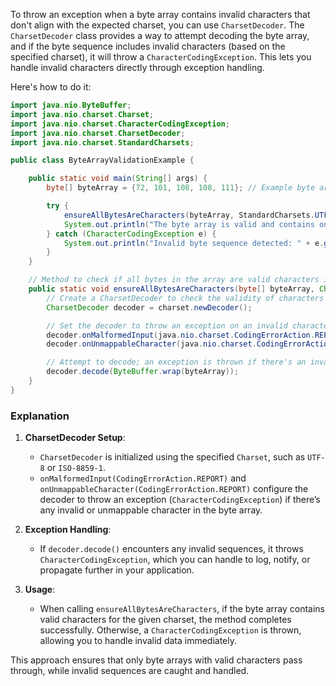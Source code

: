 To throw an exception when a byte array contains invalid characters that don't align with the expected charset, you can use `CharsetDecoder`. The `CharsetDecoder` class provides a way to attempt decoding the byte array, and if the byte sequence includes invalid characters (based on the specified charset), it will throw a `CharacterCodingException`. This lets you handle invalid characters directly through exception handling.

Here's how to do it:

```java
import java.nio.ByteBuffer;
import java.nio.charset.Charset;
import java.nio.charset.CharacterCodingException;
import java.nio.charset.CharsetDecoder;
import java.nio.charset.StandardCharsets;

public class ByteArrayValidationExample {

    public static void main(String[] args) {
        byte[] byteArray = {72, 101, 108, 108, 111}; // Example byte array representing "Hello" in UTF-8

        try {
            ensureAllBytesAreCharacters(byteArray, StandardCharsets.UTF_8);
            System.out.println("The byte array is valid and contains only characters.");
        } catch (CharacterCodingException e) {
            System.out.println("Invalid byte sequence detected: " + e.getMessage());
        }
    }

    // Method to check if all bytes in the array are valid characters in the specified charset
    public static void ensureAllBytesAreCharacters(byte[] byteArray, Charset charset) throws CharacterCodingException {
        // Create a CharsetDecoder to check the validity of characters
        CharsetDecoder decoder = charset.newDecoder();

        // Set the decoder to throw an exception on an invalid character sequence
        decoder.onMalformedInput(java.nio.charset.CodingErrorAction.REPORT);
        decoder.onUnmappableCharacter(java.nio.charset.CodingErrorAction.REPORT);

        // Attempt to decode; an exception is thrown if there's an invalid character
        decoder.decode(ByteBuffer.wrap(byteArray));
    }
}
```

### Explanation

1. **CharsetDecoder Setup**:
   - `CharsetDecoder` is initialized using the specified `Charset`, such as `UTF-8` or `ISO-8859-1`.
   - `onMalformedInput(CodingErrorAction.REPORT)` and `onUnmappableCharacter(CodingErrorAction.REPORT)` configure the decoder to throw an exception (`CharacterCodingException`) if there’s any invalid or unmappable character in the byte array.

2. **Exception Handling**:
   - If `decoder.decode()` encounters any invalid sequences, it throws `CharacterCodingException`, which you can handle to log, notify, or propagate further in your application.

3. **Usage**:
   - When calling `ensureAllBytesAreCharacters`, if the byte array contains valid characters for the given charset, the method completes successfully. Otherwise, a `CharacterCodingException` is thrown, allowing you to handle invalid data immediately.

This approach ensures that only byte arrays with valid characters pass through, while invalid sequences are caught and handled.
